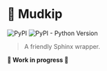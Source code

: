 # 📘 Mudkip

![PyPI](https://img.shields.io/pypi/v/mudkip.svg)
![PyPI - Python Version](https://img.shields.io/pypi/pyversions/mudkip.svg)

> A friendly Sphinx wrapper.

**🚧 Work in progress 🚧**
